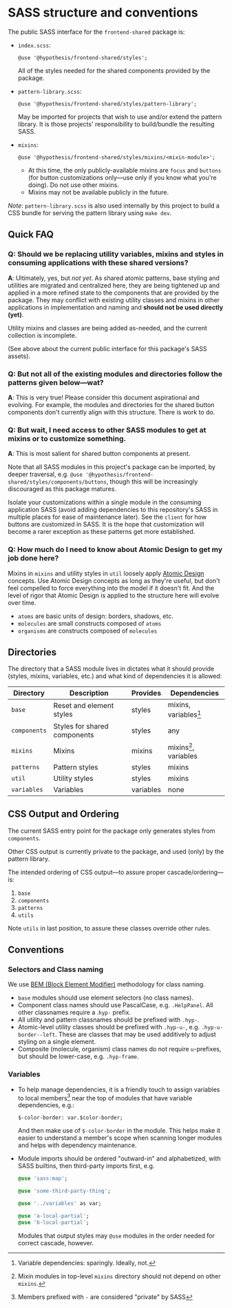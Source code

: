 # SASS structure and conventions

The public SASS interface for the `frontend-shared` package is:

- `index.scss`:

  `@use '@hypothesis/frontend-shared/styles';`

  All of the styles needed for the shared components provided by the package.

- `pattern-library.scss`:

  `@use '@hypothesis/frontend-shared/styles/pattern-library';`

  May be imported for projects that wish to use and/or extend the pattern library. It is those projects' responsibility to build/bundle the resulting SASS.

- `mixins`:

  `@use '@hypothesis/frontend-shared/styles/mixins/<mixin-module>';`

  - At this time, the only publicly-available mixins are `focus` and `buttons` (for button customizations only—use only if you know what you're doing). Do not use other mixins.
  - Mixins may not be available publicly in the future.

_Note_: `pattern-library.scss` is also used internally by this project to build a CSS bundle for serving the pattern library using `make dev`.

## Quick FAQ

### Q: Should we be replacing utility variables, mixins and styles in consuming applications with these shared versions?

**A**: Ultimately, yes, but _not yet_. As shared atomic patterns, base styling and utilities are migrated and centralized here, they are being tightened up and applied in a more refined state to the components that are provided by the package. They may conflict with existing utility classes and mixins in other applications in implementation and naming and **should not be used directly (yet)**.

Utility mixins and classes are being added as-needed, and the current collection is incomplete.

(See above about the current public interface for this package's SASS assets).

### Q: But not all of the existing modules and directories follow the patterns given below—wat?

**A**: This is very true! Please consider this document aspirational and evolving. For example, the modules and directories for the shared button components don't currently align with this structure. There is work to do.

### Q: But wait, I need access to other SASS modules to get at mixins or to customize something.

**A**: This is most salient for shared button components at present.

Note that all SASS modules in this project's package can be imported, by deeper traversal, e.g. `@use '@hypothesis/frontend-shared/styles/components/buttons`, though this will be increasingly discouraged as this package matures.

Isolate your customizations within a single module in the consuming application SASS (avoid adding dependencies to this repository's SASS in multiple places for ease of maintenance later). See the `client` for how buttons are customized in SASS. It is the hope that customization will become a rarer exception as these patterns get more established.

### Q: How much do I need to know about Atomic Design to get my job done here?

Mixins in `mixins` and utility styles in `util` loosely apply [Atomic Design](https://bradfrost.com/blog/post/atomic-web-design/) concepts. Use Atomic Design concepts as long as they're useful, but don't feel compelled to force everything into the model if it doesn't fit. And the level of rigor that Atomic Design is applied to the structure here will evolve over time.

- `atoms` are basic units of design: borders, shadows, etc.
- `molecules` are small constructs composed of `atoms`
- `organisms` are constructs composed of `molecules`

## Directories

The directory that a SASS module lives in dictates what it should provide (styles, mixins, variables, etc.) and what kind of dependencies it is allowed:

| Directory    | Description                  | Provides  | Dependencies          |
| ------------ | ---------------------------- | --------- | --------------------- |
| `base`       | Reset and element styles     | styles    | mixins, variables[^1] |
| `components` | Styles for shared components | styles    | any                   |
| `mixins`     | Mixins                       | mixins    | mixins[^2], variables |
| `patterns`   | Pattern styles               | styles    | mixins                |
| `util`       | Utility styles               | styles    | mixins                |
| `variables`  | Variables                    | variables | none                  |

## CSS Output and Ordering

The current SASS entry point for the package only generates styles from `components`.

Other CSS output is currently private to the package, and used (only) by the pattern library.

The intended ordering of CSS output—to assure proper cascade/ordering—is:

1. `base`
2. `components`
3. `patterns`
4. `utils`

Note `utils` in last position, to assure these classes override other rules.

## Conventions

### Selectors and Class naming

We use [BEM (Block Element Modifier)](http://getbem.com/) methodology for class naming.

- `base` modules should use element selectors (no class names).
- Component class names should use PascalCase, e.g. `.HelpPanel`. All other classnames require a .`hyp-` prefix.
- All utility and pattern classnames should be prefixed with `.hyp-`.
- Atomic-level utility classes should be prefixed with `.hyp-u-`, e.g. `.hyp-u-border--left`. These are classes that may be used additively to adjust styling on a single element.
- Composite (molecule, organism) class names do not require `u`-prefixes, but should be lower-case, e.g. `.hyp-frame`.

### Variables

- To help manage dependencies, it is a friendly touch to assign variables to local members[^3] near the top of modules that have variable dependencies, e.g.:

  `$-color-border: var.$color-border;`

  And then make use of `$-color-border` in the module. This helps make it easier to understand a member's scope when scanning longer modules and helps with dependency maintenance.

- Module imports should be ordered "outward-in" and alphabetized, with SASS builtins, then third-party imports first, e.g.

  ```sass
  @use 'sass:map';

  @use 'some-third-party-thing';

  @use '../variables' as var;

  @use 'a-local-partial';
  @use 'b-local-partial';
  ```

  Modules that output styles may `@use` modules in the order needed for correct cascade, however.

[^1]: Variable dependencies: sparingly. Ideally, not.
[^2]: Mixin modules in top-level `mixins` directory should not depend on other `mixins`.
[^3]: Members prefixed with `-` are considered "private" by SASS
